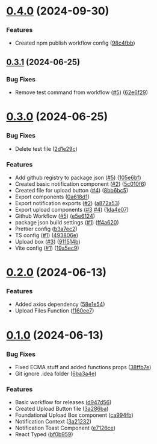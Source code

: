 # [0.4.0](https://github.com/konotorii/kono-components/compare/v0.3.1...v0.4.0) (2024-09-30)


### Features

* Created npm publish workflow config ([98c4fbb](https://github.com/konotorii/kono-components/commit/98c4fbbdef69c50491deaade81853c5f46c8a27b))



## [0.3.1](https://github.com/konotorii/kono-components/compare/v0.3.0...v0.3.1) (2024-06-25)


### Bug Fixes

* Remove test command from workflow ([#5](https://github.com/konotorii/kono-components/issues/5)) ([62e6f29](https://github.com/konotorii/kono-components/commit/62e6f2969f7376edc4a27dd1dc557a9bfc9fd6f9))



# [0.3.0](https://github.com/konotorii/kono-components/compare/v0.2.0...v0.3.0) (2024-06-25)


### Bug Fixes

* Delete test file ([2d1e29c](https://github.com/konotorii/kono-components/commit/2d1e29c0056f9fabfbdeb095c4ca5b40c2571e86))


### Features

* Add github registry to package json ([#5](https://github.com/konotorii/kono-components/issues/5)) ([105e6bf](https://github.com/konotorii/kono-components/commit/105e6bfa40eeed84d84c06921c946c97dbfada81))
* Created basic notification component ([#2](https://github.com/konotorii/kono-components/issues/2)) ([5c010f6](https://github.com/konotorii/kono-components/commit/5c010f64756a270881f3efa8d70b9a21624babf6))
* Created file for upload button ([#4](https://github.com/konotorii/kono-components/issues/4)) ([8bb6bc5](https://github.com/konotorii/kono-components/commit/8bb6bc5fe636e567e2c0932aa426b0a6691a4a82))
* Export components ([0a618d1](https://github.com/konotorii/kono-components/commit/0a618d1072bb79125e65192d41e0e740da71fec4))
* Export notification exports ([#2](https://github.com/konotorii/kono-components/issues/2)) ([a872a53](https://github.com/konotorii/kono-components/commit/a872a53c21e6c05ff229b3fa741033c6e256478b))
* Export upload components ([#3](https://github.com/konotorii/kono-components/issues/3) [#4](https://github.com/konotorii/kono-components/issues/4)) ([1da4e07](https://github.com/konotorii/kono-components/commit/1da4e071035573f6333ab7755f65dcfa720e8cbb))
* Github Workflow ([#5](https://github.com/konotorii/kono-components/issues/5)) ([e5e6124](https://github.com/konotorii/kono-components/commit/e5e6124cee3d94b06b0aed5b218c65c200c93d1a))
* package json build settings ([#1](https://github.com/konotorii/kono-components/issues/1)) ([ff4a620](https://github.com/konotorii/kono-components/commit/ff4a620c5edea1c9192c22d01b5281c286273b03))
* Prettier config ([b3a7ec2](https://github.com/konotorii/kono-components/commit/b3a7ec294b58bcefaf0d7f67a19d533e9f3742fe))
* TS config ([#1](https://github.com/konotorii/kono-components/issues/1)) ([493806e](https://github.com/konotorii/kono-components/commit/493806e802b3c61ea8df34ea0c2de1f5d0750521))
* Upload box ([#3](https://github.com/konotorii/kono-components/issues/3)) ([911514b](https://github.com/konotorii/kono-components/commit/911514b9e2cf9758a3fcb6fd9e0b11ae91f3657e))
* Vite config ([#1](https://github.com/konotorii/kono-components/issues/1)) ([19a5ec9](https://github.com/konotorii/kono-components/commit/19a5ec9bf7426f60481df2cfd3f580cb93a67648))



# [0.2.0](https://github.com/konotorii/kono-components/compare/v0.1.0...v0.2.0) (2024-06-13)


### Features

* Added axios dependency ([58e1e54](https://github.com/konotorii/kono-components/commit/58e1e54d261960c8c7da18ac739e034e63790c85))
* Upload Files Function ([f160ee7](https://github.com/konotorii/kono-components/commit/f160ee74b95fd7533be63bf2024a71c028d7d0d9))



# [0.1.0](https://github.com/konotorii/kono-components/compare/6ba3a4e133d47da00a2d5cebd12e7615e2f2ca82...v0.1.0) (2024-06-13)


### Bug Fixes

* Fixed ECMA stuff and added functions props ([38ffb7e](https://github.com/konotorii/kono-components/commit/38ffb7ebbe2a536c8ba7be887810799f9cce1ad9))
* Git ignore .idea folder ([6ba3a4e](https://github.com/konotorii/kono-components/commit/6ba3a4e133d47da00a2d5cebd12e7615e2f2ca82))


### Features

* Basic workflow for releases ([d947d56](https://github.com/konotorii/kono-components/commit/d947d56062920904fc1166acb7b5eedd8224dc5f))
* Created Upload Button file ([3a286ba](https://github.com/konotorii/kono-components/commit/3a286ba4d44af4d6c905e706cb39b0ee0f6ae3ee))
* Foundational Upload Box component ([ca994fb](https://github.com/konotorii/kono-components/commit/ca994fb4b64e5d4cab4369f7aa16483d4f4d8194))
* Notification Context ([3a21232](https://github.com/konotorii/kono-components/commit/3a2123256b71019f88ab4c4e15445bfdc053463d))
* Notification Toast Component ([e7126ce](https://github.com/konotorii/kono-components/commit/e7126ce77b7fd9c74df29033e233232af532cb6b))
* React Typed ([bf0b959](https://github.com/konotorii/kono-components/commit/bf0b959d44996e002ed0b63e6041ccfb6aeea7ad))



